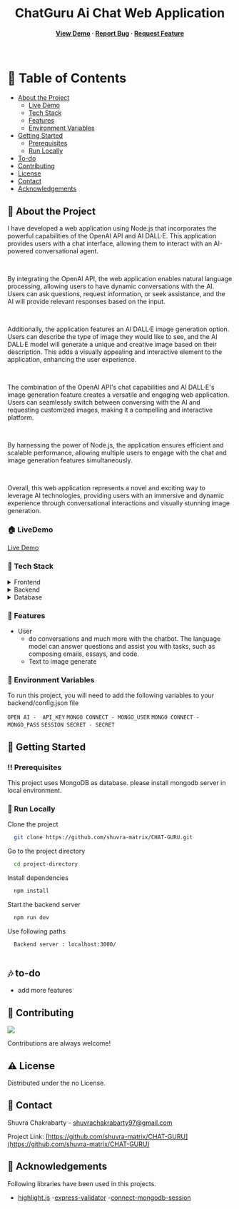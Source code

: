 <!--
Hey, thanks for using the awesome-readme-template template.  
If you have any enhancements, then fork this project and create a pull request 
or just open an issue with the label "enhancement".
Don't forget to give this project a star for additional support ;)
Maybe you can mention me or this repo in the acknowledgements too
-->
<div align="center">
  <h1>ChatGuru Ai Chat Web Application</h1>
  
  
<!-- Badges -->

<h4>
    <a href="https://dull-pink-prawn-sari.cyclic.app/">View Demo</a>
  <span> · </span>
    <a href="https://github.com/shuvra-matrix/CHAT-GURU/issues/">Report Bug</a>
  <span> · </span>
    <a href="https://github.com/shuvra-matrix/CHAT-GURU/issues/">Request Feature</a>
  </h4>
</div>

<br />

<!-- Table of Contents -->
# :notebook_with_decorative_cover: Table of Contents

- [About the Project](#star2-about-the-project)
  - [Live Demo](#house-livedemo)
  - [Tech Stack](#space_invader-tech-stack)
  - [Features](#dart-features)
  - [Environment Variables](#key-environment-variables)
- [Getting Started](#toolbox-getting-started)
  - [Prerequisites](#bangbang-prerequisites)
  - [Run Locally](#running-run-locally)
- [To-do](#notes-to-do)
- [Contributing](#wave-contributing)
- [License](#warning-license)
- [Contact](#handshake-contact)
- [Acknowledgements](#gem-acknowledgements)

<!-- About the Project -->
## :star2: About the Project

  <p>
    I have developed a web application using Node.js that incorporates the powerful capabilities of the OpenAI API and AI DALL·E. This application provides users with a chat interface, allowing them to interact with an AI-powered conversational agent.
  </p>
  <br>
  <p>
    By integrating the OpenAI API, the web application enables natural language processing, allowing users to have dynamic conversations with the AI. Users can ask questions, request information, or seek assistance, and the AI will provide relevant responses based on the input.
  </p>
   <br>
  <p>
    Additionally, the application features an AI DALL·E image generation option. Users can describe the type of image they would like to see, and the AI DALL·E model will generate a unique and creative image based on their description. This adds a visually appealing and interactive element to the application, enhancing the user experience.
  </p>
   <br>
  <p>
    The combination of the OpenAI API's chat capabilities and AI DALL·E's image generation feature creates a versatile and engaging web application. Users can seamlessly switch between conversing with the AI and requesting customized images, making it a compelling and interactive platform.
  </p>
   <br>
  <p>
    By harnessing the power of Node.js, the application ensures efficient and scalable performance, allowing multiple users to engage with the chat and image generation features simultaneously.
  </p>
   <br>
  <p>
    Overall, this web application represents a novel and exciting way to leverage AI technologies, providing users with an immersive and dynamic experience through conversational interactions and visually stunning image generation.
  </p>

<!--  live demo -->

### :house: LiveDemo
[Live Demo](https://dull-pink-prawn-sari.cyclic.app/)
<!-- TechStack -->
### :space_invader: Tech Stack

<details>
  <summary>Frontend</summary>
  <ul>
    <li><a href="https://html.com/html5/">HTML 5</a></li>
    <li><a href="https://www.css3.com/">CSS 3</a></li>
    <li><a href="https://developer.mozilla.org/en-US/docs/Web/JavaScript">JavaScript</a></li>
    <li><a href="https://highlightjs.org/">highlight.js</a></li>
  </ul>
</details>

<details>
  <summary>Backend</summary>
  <ul>
    <li><a href="https://www.nodejs.org">Node.js</a></li>
    <li><a href="https://www.expressjs.com/">Express.js</a></li>
    <li><a href="https://mongoosejs.com/">Mongoos</a></li>
      <li><a href="https://www.npmjs.com/package/express-session">Express-session</a></li>
  </ul>
</details>

<details>
<summary>Database</summary>
  <ul>
    <li><a href="https://www.mongodb.com/">MongoDB</a></li>
  </ul>
</details>



<!-- Features -->
### :dart: Features

- User
  - do conversations and much more with the chatbot. The language model can answer questions and assist you with tasks, such as composing emails, essays, and code.
  - Text to image generate
  


<!-- Env Variables -->
### :key: Environment Variables

To run this project, you will need to add the following variables to your backend/config.json file

`OPEN AI -  API_KEY`
`MONGO CONNECT - MONGO_USER`
`MONGO CONNECT - MONGO_PASS`
`SESSION SECRET - SECRET`

<!-- Getting Started -->
## :toolbox: Getting Started

<!-- Prerequisites -->
### :bangbang: Prerequisites

This project uses MongoDB as database. please install mongodb server in local environment.

<!-- Run Locally -->
### :running: Run Locally

Clone the project

```bash
  git clone https://github.com/shuvra-matrix/CHAT-GURU.git
```

Go to the project directory

```bash
  cd project-directory
```

Install dependencies

```bash
  npm install
```

Start the backend server

```bash
  npm run dev
```

Use following paths

```bash
  Backend server : localhost:3000/
  
```

<!-- To Do -->
## :notes: to-do

  <ul>
  <li> add more features </li>
  </ul>

<!-- Contributing -->
## :wave: Contributing

<a href="https://github.com/shuvra-matrix/CHAT-GURU/graphs/contributors">
  <img src="https://contrib.rocks/image?repo=shuvra-matrix/CHAT-GURU" />
</a>

Contributions are always welcome!

<!-- License -->
## :warning: License

Distributed under the no License.

<!-- Contact -->
## :handshake: Contact

Shuvra Chakrabarty - <shuvrachakrabarty97@gmail.com>

Project Link: [https://github.com/shuvra-matrix/CHAT-GURU](https://github.com/shuvra-matrix/CHAT-GURU)

<!-- Acknowledgments -->
## :gem: Acknowledgements

Following libraries have been used in this projects.

- [highlight.js](https://highlightjs.org/)
-[express-validator](https://express-validator.github.io/docs/)
-[connect-mongodb-session](https://www.npmjs.com/package/connect-mongodb-session)

